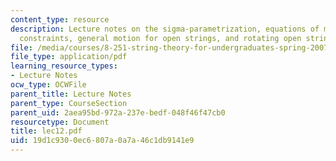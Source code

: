 ```yaml
---
content_type: resource
description: Lecture notes on the sigma-parametrization, equations of motion and Virasoro
  constraints, general motion for open strings, and rotating open strings.
file: /media/courses/8-251-string-theory-for-undergraduates-spring-2007/19d1c9300ec6807a0a7a46c1db9141e9_lec12.pdf
file_type: application/pdf
learning_resource_types:
- Lecture Notes
ocw_type: OCWFile
parent_title: Lecture Notes
parent_type: CourseSection
parent_uid: 2aea95bd-972a-237e-bedf-048f46f47cb0
resourcetype: Document
title: lec12.pdf
uid: 19d1c930-0ec6-807a-0a7a-46c1db9141e9
---
```


